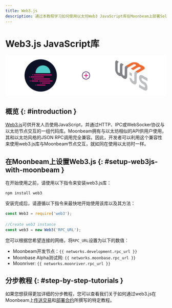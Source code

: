 ```yaml
---
title: Web3.js
description: 通过本教程学习如何使用以太坊Web3 JavaScript库在Moonbeam上部署Solidity智能合约。
---
```

# Web3.js JavaScript库

![Intro diagram](/images/integrations/integrations-web3js-banner.png)

## 概览 {: #introduction } 

[Web3.js](https://web3js.readthedocs.io/)可供开发人员使用JavaScript，并通过HTTP、IPC或WebSocker协议与以太坊节点交互的一组代码库。Moonbeam拥有与以太坊相似的API供用户使用，其和以太坊风格的JSON RPC调用完全兼容。因此，开发者可以利用这个兼容性来使用web3.js库与Moonbeam节点交互，就如同在使用以太坊时一样。

## 在Moonbeam上设置Web3.js {: #setup-web3js-with-moonbeam } 

在开始使用之前，请使用以下指令来安装web3.js库：

```
npm install web3
```

安装完成后，请遵循以下指令来最快地开始使用该库以及其方法：

```js
const Web3 = require('web3');

//Create web3 instance
const web3 = new Web3('RPC_URL');
```

您可以根据您希望连接的网络，将`RPC_URL`设置为以下的数值：

 - Moonbeam开发节点：`{{ networks.development.rpc_url }}`
 - Moonbase Alpha测试网: `{{ networks.moonbase.rpc_url }}`
 - Moonriver: `{{ networks.moonriver.rpc_url }}`

## 分步教程 {: #step-by-step-tutorials } 

如果您想获得更加详细的分步教程，您可以查看我们关于如何通过web3.js在Moonbeam上[传送交易](/getting-started/local-node/send-transaction/)和[部署合约](/getting-started/local-node/deploy-contract/)所撰写的特定教程。

